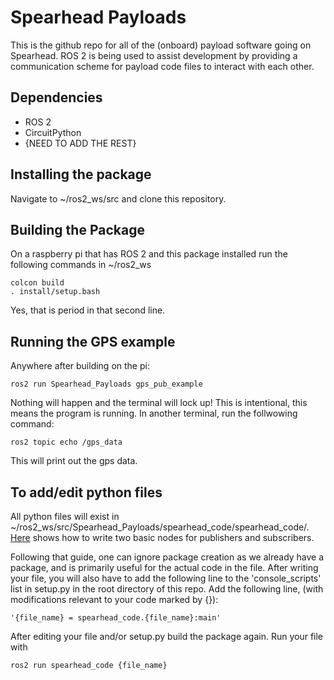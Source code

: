 # Spearhead Payloads

This is the github repo for all of the (onboard) payload software going on Spearhead. ROS 2 is being used to assist development by providing a communication scheme for payload code files to interact with each other. 

## Dependencies
* ROS 2
* CircuitPython
* {NEED TO ADD THE REST}

## Installing the package
Navigate to ~/ros2_ws/src and clone this repository.

## Building the Package
On a raspberry pi that has ROS 2 and this package installed run the following commands in ~/ros2_ws

```
colcon build
. install/setup.bash
```
 
Yes, that is period in that second line.

## Running the GPS example
Anywhere after building on the pi:

```
ros2 run Spearhead_Payloads gps_pub_example
```

Nothing will happen and the terminal will lock up! This is intentional, this means the program is running.
In another terminal, run the follwowing command:

```
ros2 topic echo /gps_data
```

This will print out the gps data.

## To add/edit python files
All python files will exist in ~/ros2_ws/src/Spearhead_Payloads/spearhead_code/spearhead_code/.
[Here](https://docs.ros.org/en/humble/Tutorials/Beginner-Client-Libraries/Writing-A-Simple-Py-Publisher-And-Subscriber.html) shows how to write two basic nodes for publishers and subscribers.

Following that guide, one can ignore package creation as we already have a package, and is primarily useful for the actual code in the file.
After writing your file, you will also have to add the following line to the 'console_scripts' list in setup.py in the root directory of this repo.
Add the following line, (with modifications relevant to your code marked by {}):

```
'{file_name} = spearhead_code.{file_name}:main'
```

After editing your file and/or setup.py build the package again.
Run your file with

```
ros2 run spearhead_code {file_name}
```






